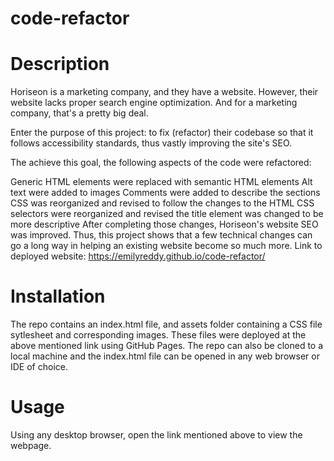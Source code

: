 # code-refactor
# Description
Horiseon is a marketing company, and they have a website. However, their website lacks proper search engine optimization. And for a marketing company, that's a pretty big deal.

Enter the purpose of this project: to fix (refactor) their codebase so that it follows accessibility standards, thus vastly improving the site's SEO.

The achieve this goal, the following aspects of the code were refactored:

Generic HTML elements were replaced with semantic HTML elements
Alt text were added to images
Comments were added to describe the sections
CSS was reorganized and revised to follow the changes to the HTML
CSS selectors were reorganized and revised
the title element was changed to be more descriptive
After completing those changes, Horiseon's website SEO was improved. Thus, this project shows that a few technical changes can go a long way in helping an existing website become so much more.
Link to deployed website: https://emilyreddy.github.io/code-refactor/

# Installation
The repo contains an index.html file, and assets folder containing a CSS file sytlesheet and corresponding images. These files were deployed at the above mentioned link using GitHub Pages. The repo can also be cloned to a local machine and the index.html file can be opened in any web browser or IDE of choice.

# Usage
Using any desktop browser, open the link mentioned above to view the webpage.